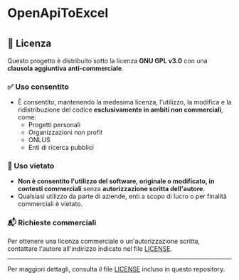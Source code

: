 # OpenApiToExcel
#
#

## 📄 Licenza
Questo progetto è distribuito sotto la licenza **GNU GPL v3.0** con una **clausola aggiuntiva anti-commerciale**.

### ✅ Uso consentito
- È consentito, mantenendo la medesima licenza, l'utilizzo, la modifica e la ridistribuzione del codice **esclusivamente in ambiti non commerciali**, come:
  - Progetti personali
  - Organizzazioni non profit
  - ONLUS
  - Enti di ricerca pubblici

### 🚫 Uso vietato
- **Non è consentito l'utilizzo del software, originale o modificato, in contesti commerciali** senza **autorizzazione scritta dell'autore**.
- Qualsiasi utilizzo da parte di aziende, enti a scopo di lucro o per finalità commerciali è vietato.

### 📬 Richieste commerciali
Per ottenere una licenza commerciale o un'autorizzazione scritta, contattare l'autore all'indirizzo indicato nel file [LICENSE](./LICENSE).

---

Per maggiori dettagli, consulta il file [LICENSE](./LICENSE) incluso in questo repository.
